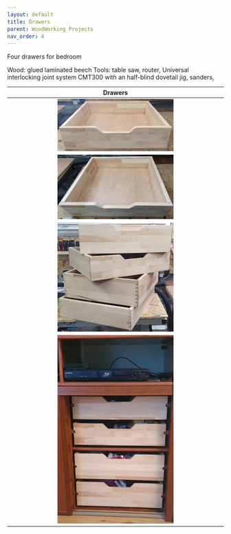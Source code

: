 ```yaml
---
layout: default
title: Drawers
parent: WoodWorking Projects
nav_order: 4
---
```

Four drawers for bedroom

Wood: glued laminated beech
Tools: table saw, router, Universal interlocking joint system
CMT300 with an half-blind dovetail jig, sanders, 

|                                Drawers                                |
|:---------------------------------------------------------------------:|
| <img alt="image" height="55%" src="/media/Drawers.jpg" width="55%"/>  | 
| <img alt="image" height="55%" src="/media/Drawer_1.jpg" width="55%"/> | 
| <img alt="image" height="55%" src="/media/Drawer_2.jpg" width="55%"/> | 
| <img alt="image" height="55%" src="/media/Drawer_3.jpg" width="55%"/> | 
